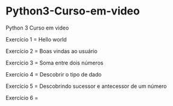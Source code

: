 # Python3-Curso-em-video
Python 3 Curso em video 

<p>Exercício 1 = Hello world
<p>Exercício 2 = Boas vindas ao usuário
<p>Exercício 3 = Soma entre dois números
<p>Exercício 4 = Descobrir o tipo de dado
<p>Exercício 5 = Descobrindo sucessor e antecessor de um número
<p>Exercício 6 = 

